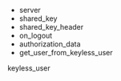 - server
- shared_key
- shared_key_header
- on_logout
- authorization_data
- get_user_from_keyless_user

keyless_user